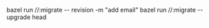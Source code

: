 

<!-- bazel run //:migrate -- revision --autogenerate -m "add email" -->
bazel run //:migrate -- revision  -m "add email"
bazel run //:migrate -- upgrade head


